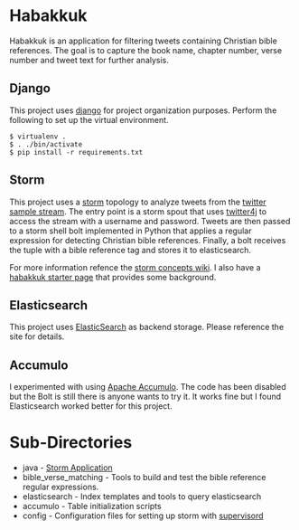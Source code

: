 # Habakkuk
Habakkuk is an application for filtering tweets containing Christian bible references. The goal is to capture the book name, chapter number, verse number and tweet text for further analysis.

## Django
This project uses [django](https://www.djangoproject.com/) for project organization purposes. Perform the following to set up the virtual environment.

    $ virtualenv .
    $ . ./bin/activate
    $ pip install -r requirements.txt

##  Storm
This project uses a [storm](http://storm-project.net/) topology to analyze tweets from the [twitter sample stream](https://dev.twitter.com/docs/streaming-apis/streams/public).
The entry point is a storm spout that uses [twitter4j](http://twitter4j.org/en/index.html) to access the stream with a username and password. 
Tweets are then passed to a storm shell bolt implemented in Python that applies a regular expression 
for detecting Christian bible references. Finally, a bolt receives the tuple with a bible reference tag and stores it to 
elasticsearch.

For more information refence the [storm concepts wiki](https://github.com/nathanmarz/storm/wiki/Concepts). 
I also have a [habakkuk starter page](http://technicalelvis.com/blog/2012/06/21/habakkuk-starter/) that provides some background.

## Elasticsearch
This project uses [ElasticSearch](http://www.elasticsearch.org/) as backend storage. Please reference the site for details.

## Accumulo
I experimented with using [Apache Accumulo](http://accumulo.apache.org/). The code has been disabled but the Bolt is
still there is anyone wants to try it. It works fine but I found Elasticsearch worked better for this project.

# Sub-Directories
* java - [Storm Application](http://storm-project.net/)
* bible_verse_matching - Tools to build and test the bible reference regular expressions.
* elasticsearch - Index templates and tools to query elasticsearch
* accumulo - Table initialization scripts
* config - Configuration files for setting up storm with [supervisord](http://supervisord.org/)
